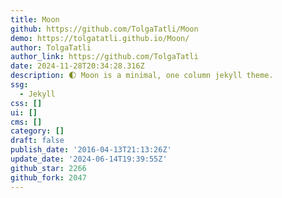 ```yaml
---
title: Moon
github: https://github.com/TolgaTatli/Moon
demo: https://tolgatatli.github.io/Moon/
author: TolgaTatli
author_link: https://github.com/TolgaTatli
date: 2024-11-28T20:34:28.316Z
description: 🌓 Moon is a minimal, one column jekyll theme.
ssg:
  - Jekyll
css: []
ui: []
cms: []
category: []
draft: false
publish_date: '2016-04-13T21:13:26Z'
update_date: '2024-06-14T19:39:55Z'
github_star: 2266
github_fork: 2047
---
```

